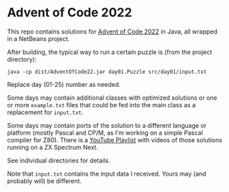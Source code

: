 # Advent of Code 2022
This repo contains solutions for [Advent of Code 2022](https://www.adventofcode.com)
in Java, all wrapped in a NetBeans project.

After building, the typical way to run a certain puzzle is (from the project directory):

```
java -cp dist/AdventOfCode22.jar day01.Puzzle src/day01/input.txt
```

Replace day (01-25) number as needed.

Some days may contain additional classes with optimized solutions or one or more
```example.txt``` files that could be fed into the main class as a replacement
for ```input.txt```.

Some days may contain ports of the solution to a different language or platform
(mostly Pascal and CP/M, as I'm working on a simple Pascal compiler for Z80). There is a
[YouTube Playlist](https://youtube.com/playlist?list=PLcjDDXgGeSQ6E3NLeSOH0Tn7UorYBgUOH)
with videos of those solutions running on a ZX Spectrum Next.

See individual directories for details.

Note that ```input.txt``` contains the input data I received. Yours may (and
probably will) be different.

